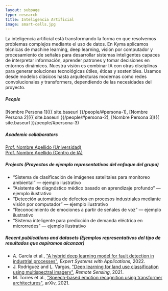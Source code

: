 ```yaml
---
layout: subpage
type: research
title: Inteligencia Artificial
image: smart-cells.jpg
---
```


La inteligencia artificial está transformando la forma en que resolvemos problemas complejos mediante el uso de datos. En Kyma aplicamos técnicas de machine learning, deep learning, visión por computador y procesamiento de señales para desarrollar sistemas inteligentes capaces de interpretar información, aprender patrones y tomar decisiones en entornos dinámicos. Nuestra visión es combinar IA con otras disciplinas para generar soluciones tecnológicas útiles, éticas y sostenibles. Usamos desde modelos clásicos hasta arquitecturas modernas como redes convolucionales y transformers, dependiendo de las necesidades del proyecto.

##### People  
[Nombre Persona 1]({{ site.baseurl }}/people/#persona-1), [Nombre Persona 2]({{ site.baseurl }}/people/#persona-2), [Nombre Persona 3]({{ site.baseurl }}/people/#persona-3)

##### Academic collaborators  
[Prof. Nombre Apellido (Universidad)](https://ejemplo.edu.co)  
[Prof. Nombre Apellido (Centro de IA)](https://institutoia.org)

##### Projects *(Proyectos de ejemplo representativos del enfoque del grupo)*  
- “Sistema de clasificación de imágenes satelitales para monitoreo ambiental” — ejemplo ilustrativo  
- “Asistente de diagnóstico médico basado en aprendizaje profundo” — ejemplo ilustrativo  
- “Detección automática de defectos en procesos industriales mediante visión por computador” — ejemplo ilustrativo  
- “Reconocimiento de emociones a partir de señales de voz” — ejemplo ilustrativo  
- “Sistema inteligente para predicción de demanda eléctrica en microrredes” — ejemplo ilustrativo

##### Recent publications and datasets *(Ejemplos representativos del tipo de resultados que aspiramos alcanzar)*  
- A. García et al., ["A hybrid deep learning model for fault detection in industrial processes"](https://doi.org/10.1016/j.eswa.2022.118490), *Expert Systems with Applications*, 2022.  
- J. Rodríguez and L. Vargas, ["Deep learning for land use classification using multispectral imagery"](https://doi.org/10.3390/rs13142789), *Remote Sensing*, 2021.  
- M. Torres et al., ["Speech-based emotion recognition using transformer architectures"](https://arxiv.org/abs/2104.12345), arXiv, 2021.

